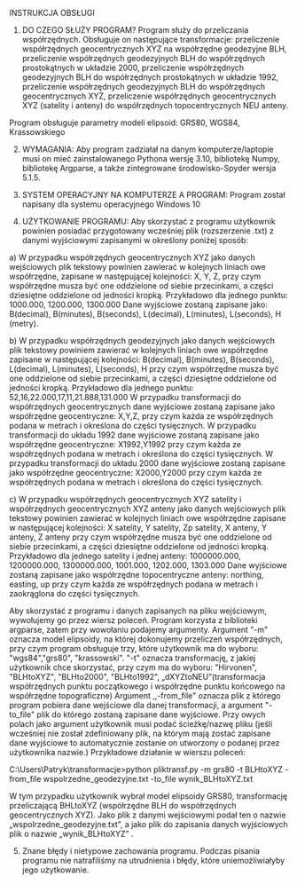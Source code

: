 INSTRUKCJA OBSŁUGI

1. DO CZEGO SŁUŻY PROGRAM?
Program służy do przeliczania współrzędnych. Obsługuje on następujące transformacje:
przeliczenie współrzędnych geocentrycznych XYZ na współrzędne geodezyjne BLH, 
przeliczenie współrzędnych geodezyjnych BLH do współrzędnych prostokątnych w układzie 2000, 
przeliczenie współrzędnych geodezyjnych BLH do współrzędnych prostokątnych w układzie 1992, 
przeliczenie współrzędnych geodezyjnych BLH do współrzędnych geocentrycznych XYZ, 
przeliczenie współrzędnych geocentrycznych XYZ (satelity i anteny) do współrzędnych topocentrycznych NEU anteny. 

Program obsługuje parametry modeli elipsoid: GRS80, WGS84, Krassowskiego

2. WYMAGANIA:
Aby program zadziałał na danym komputerze/laptopie musi on mieć zainstalowanego Pythona wersję 3.10, bibliotekę Numpy, bibliotekę Argparse, a także zintegrowane środowisko-Spyder wersja 5.1.5.

3. SYSTEM OPERACYJNY NA KOMPUTERZE A PROGRAM:
Program został napisany dla systemu operacyjnego Windows 10

4. UŻYTKOWANIE PROGRAMU:
Aby skorzystać z programu użytkownik powinien posiadać przygotowany wcześniej plik (rozszerzenie .txt) z danymi wyjściowymi zapisanymi w określony poniżej sposób:

a) W przypadku współrzędnych geocentrycznych XYZ jako danych wejściowych plik tekstowy powinien zawierać w kolejnych liniach owe 
współrzędne, zapisane w następującej kolejności: X, Y, Z, przy czym współrzędne musza być one oddzielone od siebie przecinkami, 
a części dziesiętne oddzielone od jedności kropką. 
Przykładowo dla jednego punktu: 1000.000, 1200.000, 1300.000
Dane wyjściowe zostaną zapisane jako: B(decimal), B(minutes), B(seconds), L(decimal), L(minutes), L(seconds), H (metry).

b) W przypadku współrzędnych geodezyjnych jako danych wejściowych plik tekstowy powiniem zawierać w kolejnych liniach owe współrzędne 
zapisane w następującej kolejności: B(decimal), B(minutes), B(seconds), L(decimal), L(minutes), L(seconds), H przy czym współrzędne musza być one oddzielone od siebie przecinkami, a części dziesiętne oddzielone od jedności kropką.
Przykładowo dla jednego punktu: 52,16,22.000,17,11,21.888,131.000
W przypadku transformacji do współrzędnych geocentrycznych dane wyjściowe zostaną zapisane jako współrzędne geocentryczne: X,Y,Z, 
przy czym każda ze współrzędnych podana w metrach i określona do części tysięcznych. 
W przypadku transformacji do układu 1992 dane wyjściowe zostaną zapisane jako współrzędne geocentryczne: X1992,Y1992 
przy czym każda ze współrzędnych podana w metrach i określona do części tysięcznych.
W przypadku transformacji do układu 2000 dane wyjściowe zostaną zapisane jako współrzędne geocentryczne: X2000,Y2000 
przy czym każda ze współrzędnych podana w metrach i określona do części tysięcznych.


c) W przypadku współrzędnych geocentrycznych XYZ satelity i współrzędnych geocentrycznych XYZ anteny jako danych wejściowych
plik tekstowy powinien zawierać w kolejnych liniach owe współrzędne zapisane w następującej kolejności:
X satelity, Y satelity, Zp satelity, X anteny, Y anteny, Z anteny  przy czym współrzędne musza być one oddzielone od siebie przecinkami,
a części dziesiętne oddzielone od jedności kropką. 
Przykładowo dla jednego satelity i jednej anteny:  1000000.000, 1200000.000, 1300000.000, 1001.000, 1202.000, 1303.000
Dane wyjściowe zostaną zapisane jako współrzędne topocentryczne anteny: northing, easting, up przy czym każda ze współrzędnych podana w metrach i zaokrąglona do części tysięcznych.

Aby skorzystać z programu i danych zapisanych na pliku wejściowym, wywołujemy go przez wiersz poleceń. Program korzysta z biblioteki argparse, 
zatem przy wowołaniu podajemy argumenty. Argument "-m" oznacza model elipsoidy, na której dokonujemy przeliczeń współrzędnych, przy czym program obsługuje trzy, które użytkownik ma do wyboru: "wgs84","grs80", "krassowski".
"-t" oznacza transformację, z jakiej użytkownik chce skorzystać, przy czym ma do wyboru: "Hirvonen", "BLHtoXYZ", "BLHto2000", "BLHto1992", „dXYZtoNEU”(transformacja współrzędnych punktu początkowego i współrzędne punktu końcowego na współrzędne topograficzne) 
Argument ,,-from_file" oznacza plik z którego program pobiera dane wejściowe dla danej transformacji, a argument "-to_file" plik do którego zostaną zapisane dane wyjściowe. Przy owych polach jako argument użytkownik musi podać ścieżkę/nazwę pliku (jeśli wcześniej nie został zdefiniowany plik, na którym mają zostać zapisane dane wyjściowe to automatycznie zostanie on utworzony o podanej przez użytkownika nazwie.)
Przykładowe działanie w wierszu poleceń:

C:\Users\Patryk\transformacje>python pliktransf.py -m grs80 -t BLHtoXYZ -from_file wspolrzedne_geodezyjne.txt -to_file wynik_BLHtoXYZ.txt

W tym przypadku użytkownik wybrał model elipsoidy GRS80, transformację przeliczającą BHLtoXYZ (współrzędne BLH do współrzędnych geocentrycznych XYZ). Jako plik z danymi wejściowymi podał ten o nazwie „wspolrzedne_geodezyjne.txt”, a jako plik do zapisania danych wyjściowych plik o nazwie „wynik_BLHtoXYZ” .


5.	Znane błędy i nietypowe zachowania programu. 
Podczas pisania programu nie natrafiliśmy na utrudnienia i błędy, które uniemożliwiałyby jego użytkowanie. 


